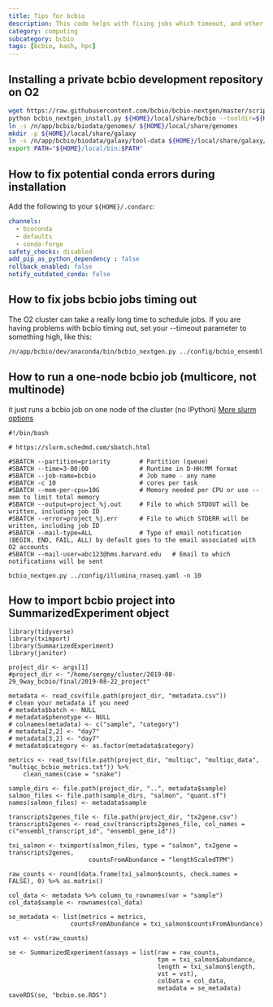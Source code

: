 ```yaml
---
title: Tips for bcbio
description: This code helps with fixing jobs which timeout, and other general tips
category: computing
subcategory: bcbio
tags: [bcbio, bash, hpc]
---
```


## Installing a private bcbio development repository on O2
```bash
wget https://raw.githubusercontent.com/bcbio/bcbio-nextgen/master/scripts/bcbio_nextgen_install.py
python bcbio_nextgen_install.py ${HOME}/local/share/bcbio --tooldir=${HOME}/local --nodata
ln -s /n/app/bcbio/biodata/genomes/ ${HOME}/local/share/genomes
mkdir -p ${HOME}/local/share/galaxy
ln -s /n/app/bcbio/biodata/galaxy/tool-data ${HOME}/local/share/galaxy/tool-data
export PATH="${HOME}/local/bin:$PATH"
```

## How to fix potential conda errors during installation
Add the following to your `${HOME}/.condarc`:
```yaml
channels:
  - bioconda
  - defaults
  - conda-forge
safety_checks: disabled
add_pip_as_python_dependency : false
rollback_enabled: false
notify_outdated_conda: false
```

## How to fix jobs bcbio jobs timing out
The O2 cluster can take a really long time to schedule jobs. If you are having problems with bcbio timing out, set your --timeout parameter to something high, like this:
```bash
/n/app/bcbio/dev/anaconda/bin/bcbio_nextgen.py ../config/bcbio_ensembl.yaml -n 72 -t ipython -s slurm -q short -r --tag feany --timeout 6000 -t 0-11:00
```

## How to run a one-node bcbio job (multicore, not multinode)
it just runs a bcbio job on one node of the cluster (no IPython)
[More slurm options](https://wiki.rc.hms.harvard.edu/display/O2/Using+Slurm+Basic#UsingSlurmBasic-sbatchoptionsquickreference)

```
#!/bin/bash

# https://slurm.schedmd.com/sbatch.html

#SBATCH --partition=priority        # Partition (queue)
#SBATCH --time=3-00:00              # Runtime in D-HH:MM format
#SBATCH --job-name=bcbio            # Job name - any name
#SBATCH -c 10                       # cores per task 
#SBATCH --mem-per-cpu=10G           # Memory needed per CPU or use --mem to limit total memory
#SBATCH --output=project_%j.out     # File to which STDOUT will be written, including job ID
#SBATCH --error=project_%j.err      # File to which STDERR will be written, including job ID
#SBATCH --mail-type=ALL             # Type of email notification (BEGIN, END, FAIL, ALL) by default goes to the email associated with O2 accounts
#SBATCH --mail-user=abc123@hms.harvard.edu   # Email to which notifications will be sent

bcbio_nextgen.py ../config/illumina_rnaseq.yaml -n 10
```

## How to import bcbio project into SummarizedExperiment object

```
library(tidyverse)
library(tximport)
library(SummarizedExperiment)
library(janitor)

project_dir <- args[1]
#project_dir <- "/home/sergey/cluster/2019-08-29_9way_bcbio/final/2019-08-22_project"

metadata <- read_csv(file.path(project_dir, "metadata.csv"))
# clean your metadata if you need
# metadata$batch <- NULL
# metadata$phenotype <- NULL
# colnames(metadata) <- c("sample", "category")
# metadata[2,2] <- "day7"
# metadata[3,2] <- "day7"
# metadata$category <- as.factor(metadata$category)

metrics <- read_tsv(file.path(project_dir, "multiqc", "multiqc_data", "multiqc_bcbio_metrics.txt")) %>% 
    clean_names(case = "snake")

sample_dirs <- file.path(project_dir, "..", metadata$sample)
salmon_files <- file.path(sample_dirs, "salmon", "quant.sf")
names(salmon_files) <- metadata$sample

transcripts2genes_file <- file.path(project_dir, "tx2gene.csv")
transcripts2genes <- read_csv(transcripts2genes_file, col_names = c("ensembl_transcript_id", "ensembl_gene_id"))

txi_salmon <- tximport(salmon_files, type = "salmon", tx2gene = transcripts2genes,
                      countsFromAbundance = "lengthScaledTPM")

raw_counts <- round(data.frame(txi_salmon$counts, check.names = FALSE), 0) %>% as.matrix()

col_data <- metadata %>% column_to_rownames(var = "sample")
col_data$sample <- rownames(col_data)

se_metadata <- list(metrics = metrics,
                 countsFromAbundance = txi_salmon$countsFromAbundance)

vst <- vst(raw_counts)

se <- SummarizedExperiment(assays = list(raw = raw_counts,
                                         tpm = txi_salmon$abundance,
                                         length = txi_salmon$length,
                                         vst = vst),
                                         colData = col_data,
                                         metadata = se_metadata)
saveRDS(se, "bcbio.se.RDS")
```
